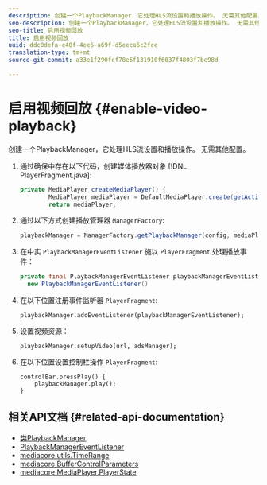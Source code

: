 ```yaml
---
description: 创建一个PlaybackManager，它处理HLS流设置和播放操作。 无需其他配置。
seo-description: 创建一个PlaybackManager，它处理HLS流设置和播放操作。 无需其他配置。
seo-title: 启用视频回放
title: 启用视频回放
uuid: ddc0defa-c40f-4ee6-a69f-d5eeca6c2fce
translation-type: tm+mt
source-git-commit: a33e1f290fcf78e6f131910f6037f4803f7be98d

---
```



# 启用视频回放 {#enable-video-playback}

创建一个PlaybackManager，它处理HLS流设置和播放操作。 无需其他配置。

1. 通过确保中存在以下代码，创建媒体播放器对象 [!DNL PlayerFragment.java]:

   ```java
   private MediaPlayer createMediaPlayer() { 
           MediaPlayer mediaPlayer = DefaultMediaPlayer.create(getActivity().getApplicationContext()); 
           return mediaPlayer;
   ```

   <!-- I've duplicated this information. It also exists in the PlayerFragment section, just before the Feature manager section. I figured that I should have it here as well, in case they jump directly to this section.-->

1. 通过以下方式创建播放管理器 `ManagerFactory`:

   ```java
   playbackManager = ManagerFactory.getPlaybackManager(config, mediaPlayer);
   ```

1. 在中实 `PlaybackManagerEventListener` 施以 `PlayerFragment` 处理播放事件：

   ```java
   private final PlaybackManagerEventListener playbackManagerEventListener =  
     new PlaybackManagerEventListener() 
   ```

1. 在以下位置注册事件监听器 `PlayerFragment`:

   ```
   playbackManager.addEventListener(playbackManagerEventListener);
   ```

1. 设置视频资源：

   ```
   playbackManager.setupVideo(url, adsManager); 
   ```

1. 在以下位置设置控制栏操作 `PlayerFragment`:

   ```
   controlBar.pressPlay() { 
       playbackManager.play();  
   }
   ```

## 相关API文档 {#related-api-documentation}

* [类PlaybackManager](https://help.adobe.com/en_US/primetime/api/reference_implementation/android/javadoc/com/adobe/primetime/reference/manager/PlaybackManager.html)
* [PlaybackManagerEventListener](https://help.adobe.com/en_US/primetime/api/reference_implementation/android/javadoc/com/adobe/primetime/reference/manager/PlaybackManager.PlaybackManagerEventListener.html)
* [mediacore.utils.TimeRange](https://help.adobe.com/en_US/primetime/api/psdk/javadoc/com/adobe/mediacore/utils/TimeRange.html)
* [mediacore.BufferControlParameters](https://help.adobe.com/en_US/primetime/api/psdk/javadoc/com/adobe/mediacore/BufferControlParameters.html)
* [mediacore.MediaPlayer.PlayerState](https://help.adobe.com/en_US/primetime/api/psdk/javadoc/com/adobe/mediacore/MediaPlayer.PlayerState.html)